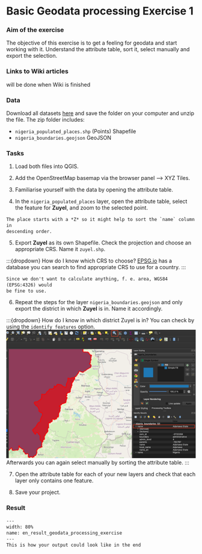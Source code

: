 # Basic Geodata processing Exercise 1 

### Aim of the exercise
The objective of this exercise is to get a feeling for geodata and start working 
with it. Understand the attribute table, sort it, select manually and export the 
selection.

### Links to Wiki articles
will be done when Wiki is finished
<!-- FIXME: add link -->

### Data
Download all datasets [here](https://nexus.heigit.org/repository/gis-training-resource-center/Modul_2/Modul_2_Exercise_1_Basic_Geodata_Processing/Modul2_Basic_Geodata_Processing_exercise.zip) 
and save the folder on your computer and unzip the file. The zip folder includes:

- `nigeria_populated_places.shp` (Points) Shapefile
- `nigeria_boundaries.geojson` GeoJSON

<!-- CLARIFY: does it matter where to download? What do these datasets 
	represent? -->

### Tasks

1. Load both files into QGIS.

2. Add the OpenStreetMap basemap via the browser panel --> 
   XYZ Tiles. 

3. Familiarise yourself with the data by opening the attribute table.
<!-- CLARIFY: What sorts of things should people familiarise themselves with? -->

4. In the `nigeria_populated_places` layer, open the attribute table, select 
   the feature for **Zuyel**, and zoom to the selected point. 

```{Hint}
The place starts with a *Z* so it might help to sort the `name` column in
descending order.
```

5. Export **Zuyel** as its own Shapefile. Check the projection and choose an 
   appropriate CRS. Name it `zuyel.shp`.
  <!-- CHECK: We have previously recommended people use GPKG. Should we use that here? -->

:::{dropdown} How do I know which CRS to choose?
[EPSG.io](http://epsg.io) has a database you can search to find appropriate CRS 
to use for a country. 
:::

```{Note}
Since we don't want to calculate anything, f. e. area, WGS84 (EPSG:4326) would 
be fine to use.
```
<!-- CLARIFY: is it important to choose an appropriate CRS or should people use 
	the default? Part of this section can be removed. --> 

6. Repeat the steps for the layer `nigeria_boundaries.geojson` and only export 
the district in which **Zuyel** is in. Name it accordingly.

:::{dropdown} How do I know in which district Zuyel is in?
You can check by using the `identify features` option.
![Check district by clicking](fig/modul2_ex_nigeria_district.png)
Afterwards you can again select manually by sorting the attribute table.
:::
<!-- FIXME: Exercises should be used to test what has been shown in a section, 
	rather than introduce new functionality -->

7. Open the attribute table for each of your new layers and check that each layer 
   only contains one feature.

8. Save your project.

### Result

```{figure} /fig/en_result_geodata_processing_exercise.png
---
width: 80%
name: en_result_geodata_processing_exercise
---
This is how your output could look like in the end
```
<!-- FIXME: We have not asked people to remove the initial layers so they would 
	also show in the layers list --> 